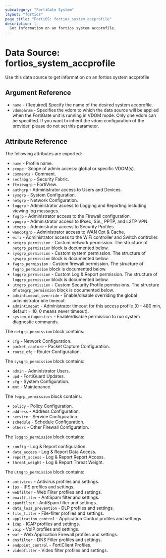 ```yaml
---
subcategory: "FortiGate System"
layout: "fortios"
page_title: "FortiOS: fortios_system_accprofile"
description: |-
  Get information on an fortios system accprofile.
---
```


# Data Source: fortios_system_accprofile
Use this data source to get information on an fortios system accprofile

## Argument Reference

* `name` - (Required) Specify the name of the desired system accprofile.
* `vdomparam` - Specifies the vdom to which the data source will be applied when the FortiGate unit is running in VDOM mode. Only one vdom can be specified. If you want to inherit the vdom configuration of the provider, please do not set this parameter.


## Attribute Reference

The following attributes are exported:

* `name` - Profile name.
* `scope` - Scope of admin access: global or specific VDOM(s).
* `comments` - Comment.
* `secfabgrp` - Security Fabric.
* `ftviewgrp` - FortiView.
* `authgrp` - Administrator access to Users and Devices.
* `sysgrp` - System Configuration.
* `netgrp` - Network Configuration.
* `loggrp` - Administrator access to Logging and Reporting including viewing log messages.
* `fwgrp` - Administrator access to the Firewall configuration.
* `vpngrp` - Administrator access to IPsec, SSL, PPTP, and L2TP VPN.
* `utmgrp` - Administrator access to Security Profiles.
* `wanoptgrp` - Administrator access to WAN Opt & Cache.
* `wifi` - Administrator access to the WiFi controller and Switch controller.
* `netgrp_permission` - Custom network permission. The structure of `netgrp_permission` block is documented below.
* `sysgrp_permission` - Custom system permission. The structure of `sysgrp_permission` block is documented below.
* `fwgrp_permission` - Custom firewall permission. The structure of `fwgrp_permission` block is documented below.
* `loggrp_permission` - Custom Log & Report permission. The structure of `loggrp_permission` block is documented below.
* `utmgrp_permission` - Custom Security Profile permissions. The structure of `utmgrp_permission` block is documented below.
* `admintimeout_override` - Enable/disable overriding the global administrator idle timeout.
* `admintimeout` - Administrator timeout for this access profile (0 - 480 min, default = 10, 0 means never timeout).
* `system_diagnostics` - Enable/disable permission to run system diagnostic commands.

The `netgrp_permission` block contains:

* `cfg` - Network Configuration.
* `packet_capture` - Packet Capture Configuration.
* `route_cfg` - Router Configuration.

The `sysgrp_permission` block contains:

* `admin` - Administrator Users.
* `upd` - FortiGuard Updates.
* `cfg` - System Configuration.
* `mnt` - Maintenance.

The `fwgrp_permission` block contains:

* `policy` - Policy Configuration.
* `address` - Address Configuration.
* `service` - Service Configuration.
* `schedule` - Schedule Configuration.
* `others` - Other Firewall Configuration.

The `loggrp_permission` block contains:

* `config` - Log & Report configuration.
* `data_access` - Log & Report Data Access.
* `report_access` - Log & Report Report Access.
* `threat_weight` - Log & Report Threat Weight.

The `utmgrp_permission` block contains:

* `antivirus` - Antivirus profiles and settings.
* `ips` - IPS profiles and settings.
* `webfilter` - Web Filter profiles and settings.
* `emailfilter` - AntiSpam filter and settings.
* `spamfilter` - AntiSpam filter and settings.
* `data_loss_prevention` - DLP profiles and settings.
* `file_filter` - File-filter profiles and settings.
* `application_control` - Application Control profiles and settings.
* `icap` - ICAP profiles and settings.
* `voip` - VoIP profiles and settings.
* `waf` - Web Application Firewall profiles and settings.
* `dnsfilter` - DNS Filter profiles and settings.
* `endpoint_control` - FortiClient Profiles.
* `videofilter` - Video filter profiles and settings.

